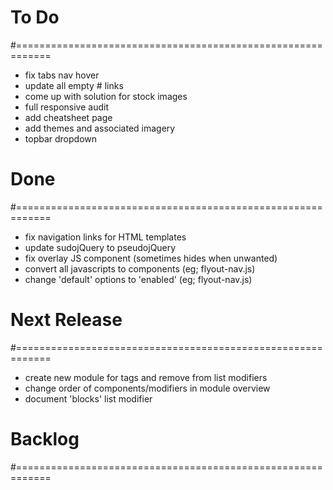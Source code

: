 # To Do
#============================================================

- fix tabs nav hover
- update all empty # links
- come up with solution for stock images
- full responsive audit
- add cheatsheet page
- add themes and associated imagery
- topbar dropdown

# Done
#============================================================

- fix navigation links for HTML templates
- update sudojQuery to pseudojQuery
- fix overlay JS component (sometimes hides when unwanted)
- convert all javascripts to components (eg; flyout-nav.js)
- change 'default' options to 'enabled' (eg; flyout-nav.js)

# Next Release
#============================================================

- create new module for tags and remove from list modifiers
- change order of components/modifiers in module overview
- document 'blocks' list modifier

# Backlog
#============================================================